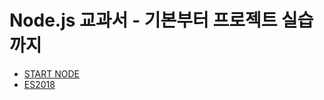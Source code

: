 # Node.js 교과서 - 기본부터 프로젝트 실습까지

- [START NODE](https://github.com/sUpniverse/worm_nodejs/blob/master/step1_StartNode.md#start-node)
- [ES2018](https://github.com/sUpniverse/worm_nodejs/blob/master/step2_ES2018.md#es2018)





